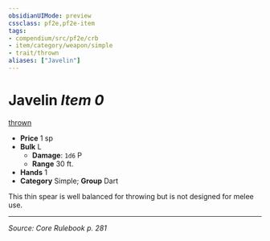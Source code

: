 ```yaml
---
obsidianUIMode: preview
cssclass: pf2e,pf2e-item
tags:
- compendium/src/pf2e/crb
- item/category/weapon/simple
- trait/thrown
aliases: ["Javelin"]
---
```

# Javelin *Item 0*  
[thrown](thrown.md "Thrown Weapon Trait")  

- **Price** 1 sp
- **Bulk** L
  - **Damage**: `1d6` P
  - **Range** 30 ft.
- **Hands** 1
- **Category** Simple; **Group** Dart 

This thin spear is well balanced for throwing but is not designed for melee use.


---
*Source: Core Rulebook p. 281*